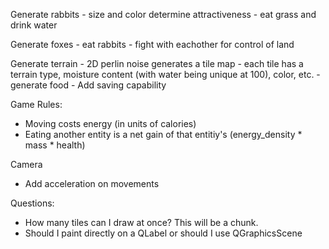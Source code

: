 
Generate rabbits
    - size and color determine attractiveness
    - eat grass and drink water

Generate foxes
    - eat rabbits
    - fight with eachother for control of land

Generate terrain
    - 2D perlin noise generates a tile map
    - each tile has a terrain type, moisture content (with water being unique at 100), color, etc.
    - generate food
    - Add saving capability

Game Rules:
- Moving costs energy (in units of calories)
- Eating another entity is a net gain of that entitiy's (energy_density * mass * health)

Camera
- Add acceleration on movements

Questions:
- How many tiles can I draw at once? This will be a chunk.
- Should I paint directly on a QLabel or should I use QGraphicsScene